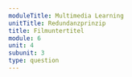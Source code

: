 ```yaml
---
moduleTitle: Multimedia Learning
unitTitle: Redundanzprinzip
title: Filmuntertitel
module: 6
unit: 4
subunit: 3
type: question
---
```


<singlechoice id="16"></singlechoice>
